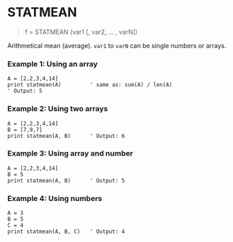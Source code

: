 # STATMEAN

> f = STATMEAN (var1 [, var2, ... , varN])

Arithmetical mean (average). `var1` to `varN` can be single numbers or arrays.

### Example 1: Using an array

```
A = [2,2,3,4,14]
print statmean(A)         ' same as: sum(A) / len(A)
' Output: 5
```

### Example 2: Using two arrays

```
A = [2,2,3,4,14]
B = [7,9,7]
print statmean(A, B)      ' Output: 6
```

### Example 3: Using array and number

```
A = [2,2,3,4,14]
B = 5
print statmean(A, B)      ' Output: 5
```

### Example 4: Using numbers

```
A = 3
B = 5
C = 4
print statmean(A, B, C)   ' Output: 4
```
